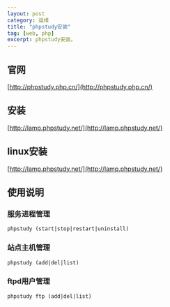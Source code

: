```yaml
---
layout: post
category: 运维
title: "phpstudy安装"
tag: [web, php]
excerpt: phpstudy安装。
---
```


## 官网

[http://phpstudy.php.cn/](http://phpstudy.php.cn/)

## 安装

[http://lamp.phpstudy.net/](http://lamp.phpstudy.net/)

## linux安装

[http://lamp.phpstudy.net/](http://lamp.phpstudy.net/)

## 使用说明

### 服务进程管理

```shell
phpstudy (start|stop|restart|uninstall)
```

### 站点主机管理

```shell
phpstudy (add|del|list)
```

### ftpd用户管理

```shell
phpstudy ftp (add|del|list)
```
